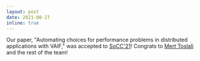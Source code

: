 ```yaml
---
layout: post
date: 2021-08-27 
inline: true
---
```


Our paper, "Automating choices for performance problems in distributed
applications with VAIF," was accepted to
[SoCC'21](https://acmsocc.org/2021/)!  Congrats to [Mert
Toslali](https://mtoslalibu.github.io) and the rest of the team!
